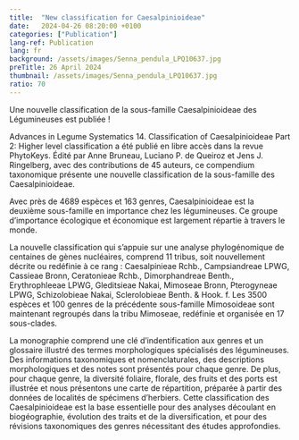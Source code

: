 ```yaml
---
title:  "New classification for Caesalpinioideae"
date:   2024-04-26 08:20:00 +0100
categories: ["Publication"]
lang-ref: Publication
lang: fr
background: /assets/images/Senna_pendula_LPQ10637.jpg
preTitle: 26 April 2024
thumbnail: /assets/images/Senna_pendula_LPQ10637.jpg
ratio: 70
---
```


Une nouvelle classification de la sous-famille Caesalpinioideae des Légumineuses est publiée !

Advances in Legume Systematics 14. Classification of Caesalpinioideae Part 2: Higher level classification a été publié en libre accès dans la revue PhytoKeys. Édité par Anne Bruneau, Luciano P. de Queiroz et Jens J. Ringelberg, avec des contributions de 45 auteurs, ce compendium taxonomique présente une nouvelle classification de la sous-famille des Caesalpinioideae. 

Avec près de 4689 espèces et 163 genres, Caesalpinioideae est la deuxième sous-famille en importance chez les légumineuses. Ce groupe d’importance écologique et économique est largement répartie à travers le monde. 

La nouvelle classification qui s’appuie sur une analyse phylogénomique de centaines de gènes nucléaires, comprend 11 tribus, soit nouvellement décrite ou redéfinie à ce rang : Caesalpinieae Rchb., Campsiandreae LPWG, Cassieae Bronn, Ceratonieae Rchb., Dimorphandreae Benth., Erythrophleeae LPWG, Gleditsieae Nakai, Mimoseae Bronn, Pterogyneae LPWG, Schizolobieae Nakai, Sclerolobieae Benth. & Hook. f. Les 3500 espèces et 100 genres de la précédente sous-famille Mimosoideae sont maintenant regroupés dans la tribu Mimoseae, redéfinie et organisée en 17 sous-clades. 

La monographie comprend une clé d’indentification aux genres et un glossaire illustré des termes morphologiques spécialisés des légumineuses. Des informations taxonomiques et nomenclaturales, des descriptions morphologiques et des notes sont présentés pour chaque genre. De plus, pour chaque genre, la diversité foliaire, florale, des fruits et des ports est illustrée et nous présentons une carte de répartition, préparée à partir des données de localités de spécimens d’herbiers. Cette classification des Caesalpinioideae est la base essentielle pour des analyses découlant en biogéographie, évolution des traits et de la diversification, et pour des révisions taxonomiques des genres nécessitant des études approfondies.



